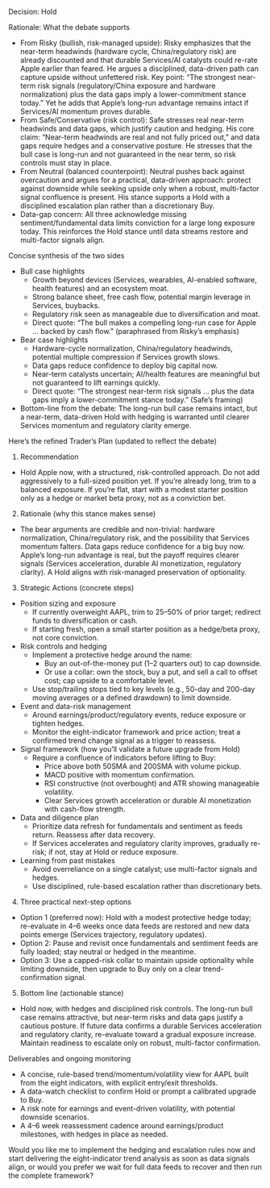 Decision: Hold

Rationale: What the debate supports
- From Risky (bullish, risk-managed upside): Risky emphasizes that the near-term headwinds (hardware cycle, China/regulatory risk) are already discounted and that durable Services/AI catalysts could re-rate Apple earlier than feared. He argues a disciplined, data-driven path can capture upside without unfettered risk. Key point: “The strongest near-term risk signals (regulatory/China exposure and hardware normalization) plus the data gaps imply a lower-commitment stance today.” Yet he adds that Apple’s long-run advantage remains intact if Services/AI momentum proves durable.
- From Safe/Conservative (risk control): Safe stresses real near-term headwinds and data gaps, which justify caution and hedging. His core claim: “Near-term headwinds are real and not fully priced out,” and data gaps require hedges and a conservative posture. He stresses that the bull case is long-run and not guaranteed in the near term, so risk controls must stay in place.
- From Neutral (balanced counterpoint): Neutral pushes back against overcaution and argues for a practical, data-driven approach: protect against downside while seeking upside only when a robust, multi-factor signal confluence is present. His stance supports a Hold with a disciplined escalation plan rather than a discretionary Buy.
- Data-gap concern: All three acknowledge missing sentiment/fundamental data limits conviction for a large long exposure today. This reinforces the Hold stance until data streams restore and multi-factor signals align.

Concise synthesis of the two sides
- Bull case highlights
  - Growth beyond devices (Services, wearables, AI-enabled software, health features) and an ecosystem moat.
  - Strong balance sheet, free cash flow, potential margin leverage in Services, buybacks.
  - Regulatory risk seen as manageable due to diversification and moat.
  - Direct quote: “The bull makes a compelling long-run case for Apple … backed by cash flow.” (paraphrased from Risky’s emphasis)
- Bear case highlights
  - Hardware-cycle normalization, China/regulatory headwinds, potential multiple compression if Services growth slows.
  - Data gaps reduce confidence to deploy big capital now.
  - Near-term catalysts uncertain; AI/health features are meaningful but not guaranteed to lift earnings quickly.
  - Direct quote: “The strongest near-term risk signals … plus the data gaps imply a lower-commitment stance today.” (Safe’s framing)
- Bottom-line from the debate: The long-run bull case remains intact, but a near-term, data-driven Hold with hedging is warranted until clearer Services momentum and regulatory clarity emerge.

Here’s the refined Trader’s Plan (updated to reflect the debate)
1) Recommendation
- Hold Apple now, with a structured, risk-controlled approach. Do not add aggressively to a full-sized position yet. If you’re already long, trim to a balanced exposure. If you’re flat, start with a modest starter position only as a hedge or market beta proxy, not as a conviction bet.

2) Rationale (why this stance makes sense)
- The bear arguments are credible and non-trivial: hardware normalization, China/regulatory risk, and the possibility that Services momentum falters. Data gaps reduce confidence for a big buy now. Apple’s long-run advantage is real, but the payoff requires clearer signals (Services acceleration, durable AI monetization, regulatory clarity). A Hold aligns with risk-managed preservation of optionality.

3) Strategic Actions (concrete steps)
- Position sizing and exposure
  - If currently overweight AAPL, trim to 25–50% of prior target; redirect funds to diversification or cash.
  - If starting fresh, open a small starter position as a hedge/beta proxy, not core conviction.
- Risk controls and hedging
  - Implement a protective hedge around the name:
    - Buy an out-of-the-money put (1–2 quarters out) to cap downside.
    - Or use a collar: own the stock, buy a put, and sell a call to offset cost; cap upside to a comfortable level.
  - Use stop/trailing stops tied to key levels (e.g., 50-day and 200-day moving averages or a defined drawdown) to limit downside.
- Event and data-risk management
  - Around earnings/product/regulatory events, reduce exposure or tighten hedges.
  - Monitor the eight-indicator framework and price action; treat a confirmed trend change signal as a trigger to reassess.
- Signal framework (how you’ll validate a future upgrade from Hold)
  - Require a confluence of indicators before lifting to Buy:
    - Price above both 50SMA and 200SMA with volume pickup.
    - MACD positive with momentum confirmation.
    - RSI constructive (not overbought) and ATR showing manageable volatility.
    - Clear Services growth acceleration or durable AI monetization with cash-flow strength.
- Data and diligence plan
  - Prioritize data refresh for fundamentals and sentiment as feeds return. Reassess after data recovery.
  - If Services accelerates and regulatory clarity improves, gradually re-risk; if not, stay at Hold or reduce exposure.
- Learning from past mistakes
  - Avoid overreliance on a single catalyst; use multi-factor signals and hedges.
  - Use disciplined, rule-based escalation rather than discretionary bets.

4) Three practical next-step options
- Option 1 (preferred now): Hold with a modest protective hedge today; re-evaluate in 4–6 weeks once data feeds are restored and new data points emerge (Services trajectory, regulatory updates).
- Option 2: Pause and revisit once fundamentals and sentiment feeds are fully loaded; stay neutral or hedged in the meantime.
- Option 3: Use a capped-risk collar to maintain upside optionality while limiting downside, then upgrade to Buy only on a clear trend-confirmation signal.

5) Bottom line (actionable stance)
- Hold now, with hedges and disciplined risk controls. The long-run bull case remains attractive, but near-term risks and data gaps justify a cautious posture. If future data confirms a durable Services acceleration and regulatory clarity, re-evaluate toward a gradual exposure increase. Maintain readiness to escalate only on robust, multi-factor confirmation.

Deliverables and ongoing monitoring
- A concise, rule-based trend/momentum/volatility view for AAPL built from the eight indicators, with explicit entry/exit thresholds.
- A data-watch checklist to confirm Hold or prompt a calibrated upgrade to Buy.
- A risk note for earnings and event-driven volatility, with potential downside scenarios.
- A 4–6 week reassessment cadence around earnings/product milestones, with hedges in place as needed.

Would you like me to implement the hedging and escalation rules now and start delivering the eight-indicator trend analysis as soon as data signals align, or would you prefer we wait for full data feeds to recover and then run the complete framework?